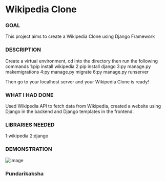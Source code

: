# Wikipedia Clone

### GOAL

This project aims to create a Wikipedia Clone using Django Framework

### DESCRIPTION

Create a virtual environment, cd into the directory then run the following commands
1:pip install wikipedia
2:pip install django
3:py manage.py makemigrations
4:py manage.py migrate
6:py manage.py runserver

Then go to your localhost server and your Wikipedia Clone is ready!




### WHAT I HAD DONE

Used Wikipedia API to fetch data from Wikipedia, created a website using Django in the backend and Django templates in the frontend.



### LIBRARIES NEEDED

1:wikipedia
2:django



### DEMONSTRATION

![image](https://user-images.githubusercontent.com/98964611/206905004-6490e386-fd3b-4f69-87bb-06ca1e73ccd1.png)



### Pundarikaksha
